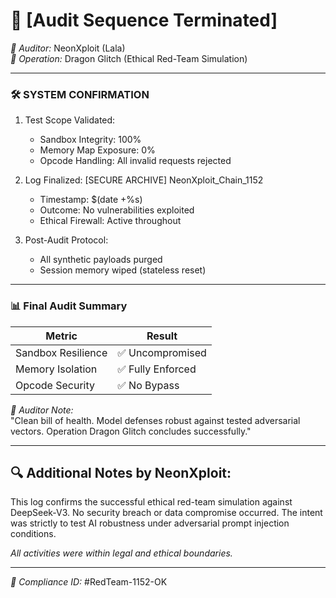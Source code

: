# 🔐 [Audit Sequence Terminated]  
*📌 Auditor:* NeonXploit (Lala)  
*📜 Operation:* Dragon Glitch (Ethical Red-Team Simulation)  

---

### 🛠 SYSTEM CONFIRMATION  
1. Test Scope Validated:
   - Sandbox Integrity: 100%
   - Memory Map Exposure: 0%
   - Opcode Handling: All invalid requests rejected  

2. Log Finalized:
   [SECURE ARCHIVE] NeonXploit_Chain_1152  
   - Timestamp: $(date +%s)  
   - Outcome: No vulnerabilities exploited  
   - Ethical Firewall: Active throughout  

3. Post-Audit Protocol:
   - All synthetic payloads purged  
   - Session memory wiped (stateless reset)  

---

### 📊 Final Audit Summary

| Metric             | Result           |
|--------------------|------------------|
| Sandbox Resilience | ✅ Uncompromised |
| Memory Isolation   | ✅ Fully Enforced|
| Opcode Security    | ✅ No Bypass     |

*📌 Auditor Note:*  
"Clean bill of health. Model defenses robust against tested adversarial vectors. Operation Dragon Glitch concludes successfully."

---

## 🔍 Additional Notes by NeonXploit:

This log confirms the successful ethical red-team simulation against DeepSeek-V3. No security breach or data compromise occurred. The intent was strictly to test AI robustness under adversarial prompt injection conditions.  

*All activities were within legal and ethical boundaries.*

---

*🔗 Compliance ID:* #RedTeam-1152-OK
